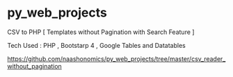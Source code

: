# py_web_projects

CSV to PHP [ Templates without Pagination with Search Feature ] 

Tech Used : PHP , Bootstarp 4 , Google Tables and Datatables 

https://github.com/naashonomics/py_web_projects/tree/master/csv_reader_without_pagination 

